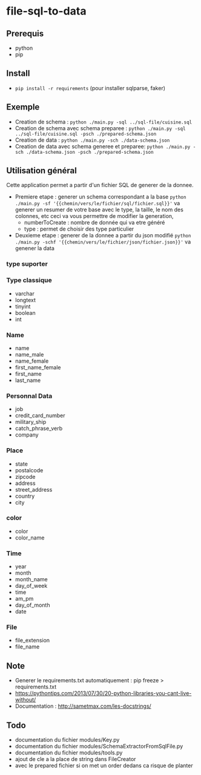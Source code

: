 # file-sql-to-data

## Prerequis
 * python
 * pip

## Install
 * `pip install -r requirements` (pour installer sqlparse, faker)

## Exemple
 * Creation de schema : `python ./main.py -sql ../sql-file/cuisine.sql`
 * Creation de schema avec schema preparee : `python ./main.py -sql ../sql-file/cuisine.sql -psch ./prepared-schema.json`
 * Creation de data : `python ./main.py -sch ./data-schema.json`
 * Creation de data avec schema generee et preparee: `python ./main.py -sch ./data-schema.json -psch ./prepared-schema.json`


## Utilisation général
Cette application permet a partir d'un fichier SQL de generer de la donnee.
  * Premiere etape : generer un schema correspondant a la base
  	`python ./main.py -sf '{{chemin/vers/le/fichier/sql/fichier.sql}}'`
  	va generer un resumer de votre base avec le type, la taille, le nom des colonnes, etc
  	ceci va vous permettre de modifier la generation,
  	* numberToCreate : nombre de donnée qui va etre généré
  	* type : permet de choisir des type particulier
  * Deuxieme etape : generer de la donnee a partir du json modifié
  	`python ./main.py -schf '{{chemin/vers/le/fichier/json/fichier.json}}'`
  	va genener la data

### type suporter

### Type classique ###
 * varchar
 * longtext
 * tinyint
 * boolean
 * int
### Name ###
 * name
 * name_male
 * name_female
 * first_name_female
 * first_name
 * last_name
### Personnal Data ###
 * job
 * credit_card_number
 * military_ship
 * catch_phrase_verb
 * company
### Place ###
 * state
 * postalcode
 * zipcode
 * address
 * street_address
 * country
 * city
### color ###
 * color
 * color_name
### Time ###
 * year
 * month
 * month_name
 * day_of_week
 * time
 * am_pm
 * day_of_month
 * date
### File ###
 * file_extension
 * file_name

## Note
 * Generer le requirements.txt automatiquement : pip freeze > requirements.txt
 * https://pythontips.com/2013/07/30/20-python-libraries-you-cant-live-without/
 * Documentation : http://sametmax.com/les-docstrings/

## Todo
 * documentation du fichier modules/Key.py
 * documentation du fichier modules/SchemaExtractorFromSqlFile.py
 * documentation du fichier modules/tools.py
 * ajout de cle a la place de string dans FileCreator
 * avec le prepared fichier si on met un order dedans ca risque de planter 
